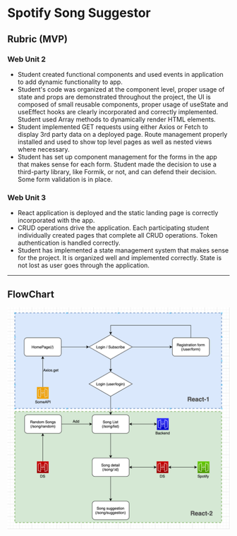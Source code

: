 # Spotify Song Suggestor 

## Rubric (MVP)

### Web Unit 2
* Student created functional components and used events in application to add dynamic functionality to app.
* Student's code was organized at the component level, proper usage of state and props are demonstrated throughout the project, the UI is composed of small reusable components, proper usage of useState and useEffect hooks are clearly incorporated and correctly implemented.  Student used Array methods to dynamically render HTML elements.
* Student implemented GET requests using either Axios or Fetch to display 3rd party data on a deployed page. Route management properly installed and used to show top level pages as well as nested views where necessary.
* Student has set up component management for the forms in the app that makes sense for each form. Student made the decision to use a third-party library, like Formik, or not, and can defend their decision. Some form validation is in place.

### Web Unit 3

* React application is deployed and the static landing page is correctly incorporated with the app.
* CRUD operations drive the application. Each participating student individually created pages that complete all CRUD operations. Token authentication is handled correctly.
* Student has implemented a state management system that makes sense for the project. It is organized well and implemented correctly. State is not lost as user goes through the application. 

---

## FlowChart

![FlowChart](/asset/flowChart/flowChart.png)





